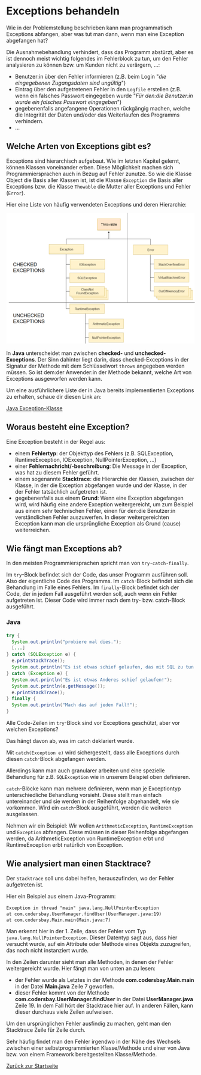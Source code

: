 # Exceptions behandeln

Wie in der Problemstellung beschrieben kann man programmatisch Exceptions abfangen, aber was tut man dann, wenn man eine Exception abgefangen hat?

Die Ausnahmebehandlung verhindert, dass das Programm abstürzt, aber es ist dennoch meist wichtig folgendes im Fehlerblock zu tun, um den Fehler analysieren zu können bzw. um Kunden nicht zu verärgern, ...:
- Benutzer:in über den Fehler informieren (z.B. beim Login "*die eingegebenen Zugangsdaten sind ungültig*")
- Eintrag über den aufgetretenen Fehler in den `Logfile` erstellen (z.B. wenn ein falsches Passwort eingegeben wurde "*Für den:die Benutzer:in wurde ein falsches Passwort eingegeben*")
- gegebenenfalls angefangene Operationen rückgängig machen, welche die Integrität der Daten und/oder das Weiterlaufen des Programms verhindern.
- ...

## Welche Arten von Exceptions gibt es?

Exceptions sind hierarchisch aufgebaut. Wie im letzten Kapitel gelernt, können Klassen voneinander erben. Diese Möglichkeit machen sich Programmiersprachen auch in Bezug auf Fehler zunutze. So wie die Klasse Object die Basis aller Klassen ist, ist die Klasse `Exception` die Basis aller Exceptions bzw. die Klasse `Thowable` die Mutter aller Exceptions und Fehler (`Error`).

Hier eine Liste von häufig verwendeten Exceptions und deren Hierarchie:

![Hierarchie der bekanntesten Exception-Klassen](img/exceptions-hierarchie.png)

In **Java** unterscheidet man zwischen **checked-** und **unchecked-Exceptions**. Der Sinn dahinter liegt darin, dass checked-Exceptions in der Signatur der Methode mit dem Schlüsselwort `throws` angegeben werden müssen. So ist dem:der Anwender:in der Methode bekannt, welche Art von Exceptions ausgeworfen werden kann.

Um eine ausführlichere Liste der in Java bereits implementierten Exceptions zu erhalten, schaue dir diesen Link an:

[Java Exception-Klasse](https://docs.oracle.com/javase/8/docs/api/java/lang/Exception.html)

## Woraus besteht eine Exception?

Eine Exception besteht in der Regel aus:
- einem **Fehlertyp**: der Objekttyp des Fehlers (z.B. SQLException, RuntimeException, IOException, NullPointerException, ...)
- einer **Fehlernachricht/-beschreibung**: Die Message in der Exception, was hat zu diesem Fehler geführt.
- einem sogenannte **Stacktrace**: die Hierarchie der Klassen, zwischen der Klasse, in der die Exception abgefangen wurde und der Klasse, in der der Fehler tatsächlich aufgetreten ist.
- gegebenenfalls aus einem **Grund**: Wenn eine Exception abgefangen wird, wird häufig eine andere Exception weitergereicht, um zum Beispiel aus einem sehr technischen Fehler, einen für den:die Benutzer:in verständlichen Fehler auszuwerfen. In dieser weitergereichten Exception kann man die ursprüngliche Exception als Grund (cause) weiterreichen.

## Wie fängt man Exceptions ab?

In den meisten Programmiersprachen spricht man von `try-catch-finally`.

Im `try`-Block befindet sich der Code, das unser Programm ausführen soll. Also der eigentliche Code des Programms.
Im `catch`-Block befindet sich die Behandlung im Falle eines Fehlers.
Im `finally`-Block befindet sich der Code, der in jedem Fall ausgeführt werden soll, auch wenn ein Fehler aufgetreten ist. Dieser Code wird immer nach dem try- bzw. catch-Block ausgeführt. 

### Java

```java
try {
  System.out.println("probiere mal dies.");
  [...]
} catch (SQLException e) {
  e.printStackTrace();
  System.out.println("Es ist etwas schief gelaufen, das mit SQL zu tun hat!");
} catch (Exception e) {
  System.out.println("Es ist etwas Anderes schief gelaufen!");
  System.out.println(e.getMessage());
  e.printStackTrace();
} finally {
  System.out.println("Mach das auf jeden Fall!");
}
```

Alle Code-Zeilen im `try`-Block sind vor Exceptions geschützt, aber vor welchen Exceptions?

Das hängt davon ab, was im `catch` deklariert wurde. 

Mit `catch(Exception e)` wird sichergestellt, dass alle Exceptions durch diesen `catch`-Block abgefangen werden.

Allerdings kann man auch granularer arbeiten und eine spezielle Behandlung für z.B. `SQLException` wie in unserem Beispiel oben definieren. 

`catch`-Blöcke kann man mehrere definieren, wenn man je Exceptiontyp unterschiedliche Behandlung vorsieht. Diese stellt man einfach untereinander und sie werden in der Reihenfolge abgehandelt, wie sie vorkommen. Wird ein `catch`-Block ausgeführt, werden die weiteren ausgelassen. 

Nehmen wir ein Beispiel: Wir wollen `ArithmeticException`, `RuntimeException` und `Exception` abfangen. Diese müssen in dieser Reihenfolge abgefangen werden, da ArithmeticException von RuntimeException erbt und RuntimeException erbt natürlich von Exception.

## Wie analysiert man einen Stacktrace?

Der `Stacktrace` soll uns dabei helfen, herauszufinden, wo der Fehler aufgetreten ist.

Hier ein Beispiel aus einem Java-Programm:

```
Exception in thread "main" java.lang.NullPointerException
at com.codersbay.UserManager.findUser(UserManager.java:19)
at com.codersbay.Main.main(Main.java:7)
```

Man erkennt hier in der 1. Zeile, dass der Fehler vom Typ `java.lang.NullPointerException`. Dieser Datentyp sagt aus, dass hier versucht wurde, auf ein Attribute oder Methode eines Objekts zuzugreifen, das noch nicht instanziert wurde.

In den Zeilen darunter sieht man alle Methoden, in denen der Fehler weitergereicht wurde. Hier fängt man von unten an zu lesen:
- der Fehler wurde als Letztes in der Methode **com.codersbay.Main.main** in der Datei **Main.java** Zeile 7 geworfen.
- dieser Fehler kommt von der Methode **com.codersbay.UserManager.findUser** in der Datei **UserManager.java** Zeile 19.
In dem Fall hört der Stacktrace hier auf. In anderen Fällen, kann dieser durchaus viele Zeilen aufweisen.

Um den ursprünglichen Fehler ausfindig zu machen, geht man den Stacktrace Zeile für Zeile durch. 

Sehr häufig findet man den Fehler irgendwo in der Nähe des Wechsels zwischen einer selbstprogrammierten Klasse/Methode und einer von Java bzw. von einem Framework bereitgestellten Klasse/Methode. 

[Zurück zur Startseite](README.md)